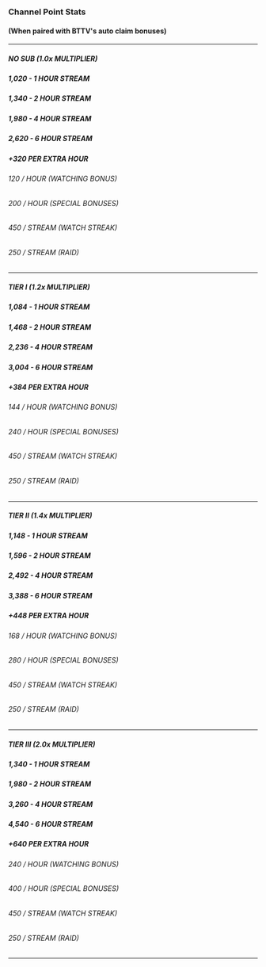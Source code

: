 ### Channel Point Stats
#### (When paired with BTTV's auto claim bonuses)

-------------

##### NO SUB (1.0x MULTIPLIER)
##### 1,020 - 1 HOUR STREAM
##### 1,340 - 2 HOUR STREAM
##### 1,980 - 4 HOUR STREAM
##### 2,620 - 6 HOUR STREAM
##### +320 PER EXTRA HOUR

###### 120 / HOUR (WATCHING BONUS)
###### 200 / HOUR (SPECIAL BONUSES)
###### 450 / STREAM (WATCH STREAK)
###### 250 / STREAM (RAID)

-------------

##### TIER I (1.2x MULTIPLIER)
##### 1,084 - 1 HOUR STREAM
##### 1,468 - 2 HOUR STREAM
##### 2,236 - 4 HOUR STREAM
##### 3,004 - 6 HOUR STREAM
##### +384 PER EXTRA HOUR

###### 144 / HOUR (WATCHING BONUS)
###### 240 / HOUR (SPECIAL BONUSES)
###### 450 / STREAM (WATCH STREAK)
###### 250 / STREAM (RAID)

-------------

##### TIER II (1.4x MULTIPLIER)
##### 1,148 - 1 HOUR STREAM
##### 1,596 - 2 HOUR STREAM
##### 2,492 - 4 HOUR STREAM
##### 3,388 - 6 HOUR STREAM
##### +448 PER EXTRA HOUR

###### 168 / HOUR (WATCHING BONUS)
###### 280 / HOUR (SPECIAL BONUSES)
###### 450 / STREAM (WATCH STREAK)
###### 250 / STREAM (RAID)

-------------

##### TIER III (2.0x MULTIPLIER)
##### 1,340 - 1 HOUR STREAM
##### 1,980 - 2 HOUR STREAM
##### 3,260 - 4 HOUR STREAM
##### 4,540 - 6 HOUR STREAM
##### +640 PER EXTRA HOUR

###### 240 / HOUR (WATCHING BONUS)
###### 400 / HOUR (SPECIAL BONUSES)
###### 450 / STREAM (WATCH STREAK)
###### 250 / STREAM (RAID)

-------------
